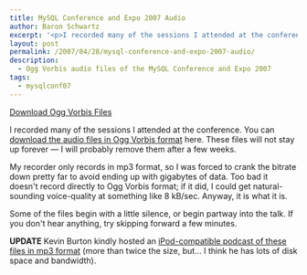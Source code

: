 ```yaml
---
title: MySQL Conference and Expo 2007 Audio
author: Baron Schwartz
excerpt: '<p>I recorded many of the sessions I attended at the conference. You can download the audio files in Ogg Vorbis format from this article. These files will not stay up forever -- I will probably remove them after a few weeks.</p>'
layout: post
permalink: /2007/04/28/mysql-conference-and-expo-2007-audio/
description:
  - Ogg Vorbis audio files of the MySQL Conference and Expo 2007
tags:
  - mysqlconf07
---
```

<p class="download">
  <a href="/presentations/mysqlconf2007">Download Ogg Vorbis Files</a>
</p>

I recorded many of the sessions I attended at the conference. You can [download the audio files in Ogg Vorbis format][1] here. These files will not stay up forever &#8212; I will probably remove them after a few weeks.

My recorder only records in mp3 format, so I was forced to crank the bitrate down pretty far to avoid ending up with gigabytes of data. Too bad it doesn't record directly to Ogg Vorbis format; if it did, I could get natural-sounding voice-quality at something like 8 kB/sec. Anyway, it is what it is.

Some of the files begin with a little silence, or begin partway into the talk. If you don't hear anything, try skipping forward a few minutes.

**UPDATE** Kevin Burton kindly hosted an [iPod-compatible podcast of these files in mp3 format][2] (more than twice the size, but&#8230; I think he has lots of disk space and bandwidth).

 [1]: /presentations/mysqlconf2007
 [2]: http://www.feedblog.org/2007/05/unofficial_mysq.html
